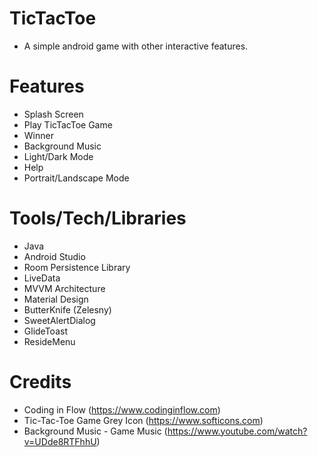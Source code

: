 # TicTacToe
  - A simple android game with other interactive features.

# Features
  - Splash Screen
  - Play TicTacToe Game
  - Winner
  - Background Music
  - Light/Dark Mode
  - Help
  - Portrait/Landscape Mode
  
 # Tools/Tech/Libraries
  - Java
  - Android Studio
  - Room Persistence Library
  - LiveData
  - MVVM Architecture
  - Material Design
  - ButterKnife (Zelesny)
  - SweetAlertDialog
  - GlideToast
  - ResideMenu
 
 # Credits
  - Coding in Flow (https://www.codinginflow.com)
  - Tic-Tac-Toe Game Grey Icon (https://www.softicons.com)
  - Background Music - Game Music (https://www.youtube.com/watch?v=UDde8RTFhhU)
